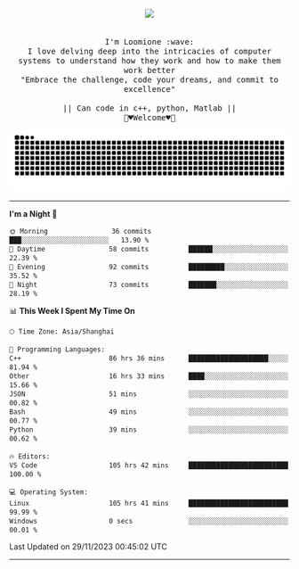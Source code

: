 <p align="center"><img src="https://i.imgur.com/A6bWGFl.gif"/></p>

<p align="center">
  <br />
  <samp>
    I'm Loomione :wave:
    <br />
    I love delving deep into the intricacies of computer systems to understand how they work and how to make them work better
    <br />
    "Embrace the challenge, code your dreams, and commit to excellence"
    <br>
                  <br> || Can code in c++, python, Matlab || <br>
                             🌼♥️Welcome♥️🥰
  </samp>
</p> 
<div align="center">
<picture>
  <source media="(prefers-color-scheme: dark)" srcset="https://raw.githubusercontent.com/Loomione/Loomione/output/github-contribution-grid-snake-dark.svg">
  <source media="(prefers-color-scheme: light)" srcset="https://raw.githubusercontent.com/Loomione/Loomione/output/github-contribution-grid-snake.svg">
  <img alt="github contribution grid snake animation" src="https://raw.githubusercontent.com/Loomione/Loomione/output/github-contribution-grid-snake.svg">
</picture>
</div>

-------

<!--START_SECTION:waka-->
**I'm a Night 🦉** 

```text
🌞 Morning                36 commits          ███░░░░░░░░░░░░░░░░░░░░░░   13.90 % 
🌆 Daytime                58 commits          ██████░░░░░░░░░░░░░░░░░░░   22.39 % 
🌃 Evening                92 commits          █████████░░░░░░░░░░░░░░░░   35.52 % 
🌙 Night                  73 commits          ███████░░░░░░░░░░░░░░░░░░   28.19 % 
```


📊 **This Week I Spent My Time On** 

```text
🕑︎ Time Zone: Asia/Shanghai

💬 Programming Languages: 
C++                      86 hrs 36 mins      ████████████████████░░░░░   81.94 % 
Other                    16 hrs 33 mins      ████░░░░░░░░░░░░░░░░░░░░░   15.66 % 
JSON                     51 mins             ░░░░░░░░░░░░░░░░░░░░░░░░░   00.82 % 
Bash                     49 mins             ░░░░░░░░░░░░░░░░░░░░░░░░░   00.77 % 
Python                   39 mins             ░░░░░░░░░░░░░░░░░░░░░░░░░   00.62 % 

🔥 Editors: 
VS Code                  105 hrs 42 mins     █████████████████████████   100.00 % 

💻 Operating System: 
Linux                    105 hrs 41 mins     █████████████████████████   99.99 % 
Windows                  0 secs              ░░░░░░░░░░░░░░░░░░░░░░░░░   00.01 % 
```


 Last Updated on 29/11/2023 00:45:02 UTC
<!--END_SECTION:waka-->
-------




